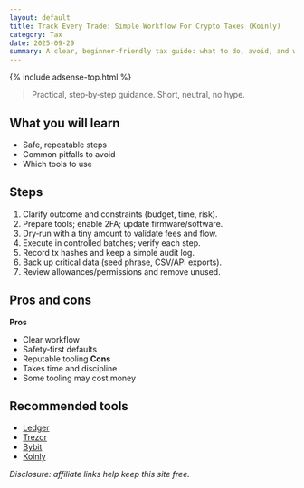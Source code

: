 ```yaml
---
layout: default
title: Track Every Trade: Simple Workflow For Crypto Taxes (Koinly)
category: Tax
date: 2025-09-29
summary: A clear, beginner‑friendly tax guide: what to do, avoid, and which tools to use.
---
```


{% include adsense-top.html %}

> Practical, step‑by‑step guidance. Short, neutral, no hype.

## What you will learn
- Safe, repeatable steps
- Common pitfalls to avoid
- Which tools to use

## Steps
1. Clarify outcome and constraints (budget, time, risk).
2. Prepare tools; enable 2FA; update firmware/software.
3. Dry‑run with a tiny amount to validate fees and flow.
4. Execute in controlled batches; verify each step.
5. Record tx hashes and keep a simple audit log.
6. Back up critical data (seed phrase, CSV/API exports).
7. Review allowances/permissions and remove unused.

## Pros and cons
**Pros**
- Clear workflow
- Safety‑first defaults
- Reputable tooling
**Cons**
- Takes time and discipline
- Some tooling may cost money

## Recommended tools
- <a data-aff="ledger" href="https://shop.ledger.com/?r=4143e5e3f7ea&utm_source=ctg&utm_medium=site&utm_campaign=aff">Ledger</a>
- <a data-aff="trezor" href="https://affil.trezor.io/aff_c?offer_id=235&aff_id=36471&source=ctg">Trezor</a>
- <a data-aff="bybit" href="https://www.bybit.com/">Bybit</a>
- <a data-aff="koinly" href="https://koinly.io/?via=DA97E0B1&utm_source=affiliate">Koinly</a>

*Disclosure: affiliate links help keep this site free.*